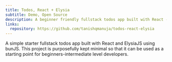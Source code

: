 ```yaml
---
title: Todos, React + Elysia
subtitle: Demo, Open Source
description: A beginner friendly fullstack todos app built with React - Elysia with Bun as the runtime.
links:
  repository: https://github.com/tanishqmanuja/todos-react-elysia
---
```


A simple starter fullstack todos app built with React and ElysiaJS using bunJS. This project is purposefully kept minimal so that it can be used as a starting point for beginners-intermediate level developers.
